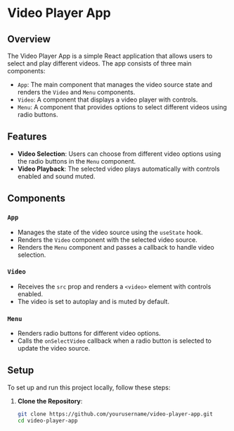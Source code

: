 # Video Player App

## Overview

The Video Player App is a simple React application that allows users to select and play different videos. The app consists of three main components:

- `App`: The main component that manages the video source state and renders the `Video` and `Menu` components.
- `Video`: A component that displays a video player with controls.
- `Menu`: A component that provides options to select different videos using radio buttons.

## Features

- **Video Selection**: Users can choose from different video options using the radio buttons in the `Menu` component.
- **Video Playback**: The selected video plays automatically with controls enabled and sound muted.

## Components

### `App`

- Manages the state of the video source using the `useState` hook.
- Renders the `Video` component with the selected video source.
- Renders the `Menu` component and passes a callback to handle video selection.

### `Video`

- Receives the `src` prop and renders a `<video>` element with controls enabled.
- The video is set to autoplay and is muted by default.

### `Menu`

- Renders radio buttons for different video options.
- Calls the `onSelectVideo` callback when a radio button is selected to update the video source.

## Setup

To set up and run this project locally, follow these steps:

1. **Clone the Repository**:

   ```bash
   git clone https://github.com/yourusername/video-player-app.git
   cd video-player-app
   ```
